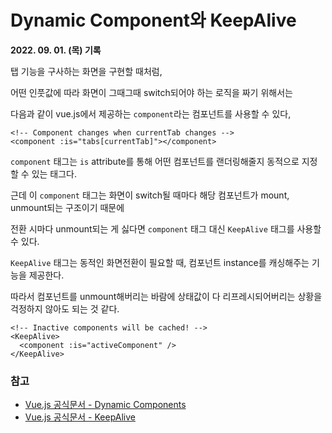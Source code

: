 # Dynamic Component와 KeepAlive

**2022. 09. 01. (목) 기록**


탭 기능을 구사하는 화면을 구현할 때처럼,

어떤 인풋값에 따라 화면이 그때그때 switch되어야 하는 로직을 짜기 위해서는

다음과 같이 vue.js에서 제공하는 `component`라는 컴포넌트를 사용할 수 있다,
``` vue
<!-- Component changes when currentTab changes -->
<component :is="tabs[currentTab]"></component>
```

`component` 태그는 `is` attribute를 통해 어떤 컴포넌트를 랜더링해줄지 동적으로 지정할 수 있는 태그다.

근데 이 `component` 태그는 화면이 switch될 때마다 해당 컴포넌트가 mount, unmount되는 구조이기 때문에

전환 시마다 unmount되는 게 싫다면 `component` 태그 대신 `KeepAlive` 태그를 사용할 수 있다.

`KeepAlive` 태그는 동적인 화면전환이 필요할 때, 컴포넌트 instance를 캐싱해주는 기능을 제공한다.

따라서 컴포넌트를 unmount해버리는 바람에 상태값이 다 리프레시되어버리는 상황을 걱정하지 않아도 되는 것 같다.
```vue
<!-- Inactive components will be cached! -->
<KeepAlive>
  <component :is="activeComponent" />
</KeepAlive>
```
### 참고
* [Vue.js 공식문서 - Dynamic Components](https://vuejs.org/guide/essentials/component-basics.html#dynamic-components)
* [Vue.js 공식문서 - KeepAlive](https://vuejs.org/guide/built-ins/keep-alive.html)
